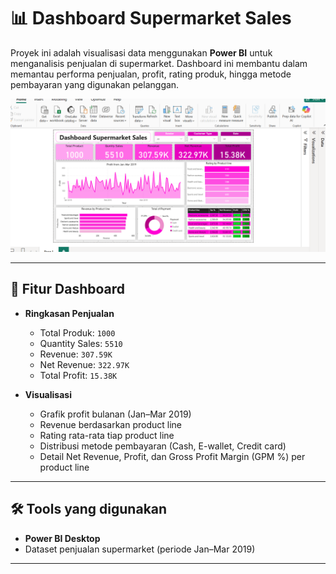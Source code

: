 # 📊 Dashboard Supermarket Sales

Proyek ini adalah visualisasi data menggunakan **Power BI** untuk menganalisis penjualan di supermarket. Dashboard ini membantu dalam memantau performa penjualan, profit, rating produk, hingga metode pembayaran yang digunakan pelanggan.  

![Dashboard Screenshot](Layout-Dashboard.png)

---

## 🔎 Fitur Dashboard

- **Ringkasan Penjualan**
  - Total Produk: `1000`
  - Quantity Sales: `5510`
  - Revenue: `307.59K`
  - Net Revenue: `322.97K`
  - Total Profit: `15.38K`

- **Visualisasi**
  - Grafik profit bulanan (Jan–Mar 2019)
  - Revenue berdasarkan product line
  - Rating rata-rata tiap product line
  - Distribusi metode pembayaran (Cash, E-wallet, Credit card)
  - Detail Net Revenue, Profit, dan Gross Profit Margin (GPM %) per product line

---

## 🛠 Tools yang digunakan
- **Power BI Desktop**
- Dataset penjualan supermarket (periode Jan–Mar 2019)

---
